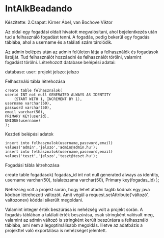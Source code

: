 # IntAlkBeadando
Készítette: 2.Csapat: Kirner Ábel, van Bochove Viktor

Az oldal egy fogadási oldalt hivatott megvalósítani, ahol bejelentkezés után tud a felhasználó fogadást tenni. A fogadás, pedig bekerül egy fogadás táblába, ahol a username és a találati szám tárolódik.

Az admin belépés után az admin felületen látja a felhasználók és fogadások listáját. Tud felhasználót hozzáadni és felhasználót törölni, valamint fogadást törölni.
Létrehozott database belépési adatai:

database:
    user: projekt
    jelszo: jelszo

Felhasználó tábla létrehozása

    create table felhasznalok(
    userid INT not null GENERATED ALWAYS AS IDENTITY
        (START WITH 1, INCREMENT BY 1), 
    username varchar(50),
    password varchar(50),
    email varchar(50),
    PRIMARY KEY(userid),
    UNIQUE(username)    
    );
    
Kezdeti belépési adatok

    insert into felhasznalok(username,password,email) values('admin','jelszo','admin@admin.hu');
    insert into felhasznalok(username,password,email) values('teszt','jelszo','teszt@teszt.hu');
    
Fogadási tábla létrehozása

create table fogadasok(
fogadas_id int not null generated always as identity,
username varchar(50),
talalatszama varchar(50),
Primary key(fogadas_id)
);

Nehézség volt a projekt során, hogy lehet átadni taglib kódnak egy java kódban létrehozott változót. Amit végül a request.setAttribute(’változó’, valtozonev) kóddal sikerült megoldani.

Valamint integer érték beszúrása is nehézség volt a projekt során. A fogadás táblában a találati érték beszúrása, csak stringként valósult meg, valamint az admin változó is stringként került beszúrásra a felhasználó táblába, ami nem a legoptimálisabb megoldás.
Illetve az adatbázis a projekttel való exportálása is nehézséget jelentett.
